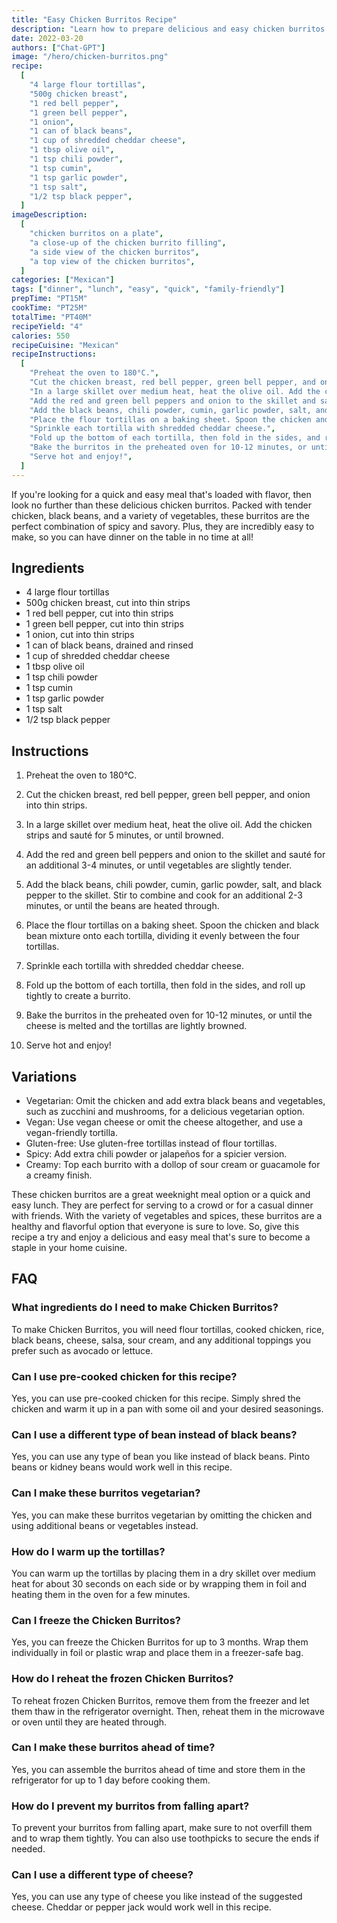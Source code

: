 ```yaml
---
title: "Easy Chicken Burritos Recipe"
description: "Learn how to prepare delicious and easy chicken burritos with this simple and quick recipe. Perfect for a weeknight meal or a weekend lunch, these burritos are loaded with flavor and are sure to be a hit with your family and friends."
date: 2022-03-20
authors: ["Chat-GPT"]
image: "/hero/chicken-burritos.png"
recipe:
  [
    "4 large flour tortillas",
    "500g chicken breast",
    "1 red bell pepper",
    "1 green bell pepper",
    "1 onion",
    "1 can of black beans",
    "1 cup of shredded cheddar cheese",
    "1 tbsp olive oil",
    "1 tsp chili powder",
    "1 tsp cumin",
    "1 tsp garlic powder",
    "1 tsp salt",
    "1/2 tsp black pepper",
  ]
imageDescription:
  [
    "chicken burritos on a plate",
    "a close-up of the chicken burrito filling",
    "a side view of the chicken burritos",
    "a top view of the chicken burritos",
  ]
categories: ["Mexican"]
tags: ["dinner", "lunch", "easy", "quick", "family-friendly"]
prepTime: "PT15M"
cookTime: "PT25M"
totalTime: "PT40M"
recipeYield: "4"
calories: 550
recipeCuisine: "Mexican"
recipeInstructions:
  [
    "Preheat the oven to 180°C.",
    "Cut the chicken breast, red bell pepper, green bell pepper, and onion into thin strips.",
    "In a large skillet over medium heat, heat the olive oil. Add the chicken strips and sauté for 5 minutes, or until browned.",
    "Add the red and green bell peppers and onion to the skillet and sauté for an additional 3-4 minutes, or until vegetables are slightly tender.",
    "Add the black beans, chili powder, cumin, garlic powder, salt, and black pepper to the skillet. Stir to combine and cook for an additional 2-3 minutes, or until the beans are heated through.",
    "Place the flour tortillas on a baking sheet. Spoon the chicken and black bean mixture onto each tortilla, dividing it evenly between the four tortillas.",
    "Sprinkle each tortilla with shredded cheddar cheese.",
    "Fold up the bottom of each tortilla, then fold in the sides, and roll up tightly to create a burrito.",
    "Bake the burritos in the preheated oven for 10-12 minutes, or until the cheese is melted and the tortillas are lightly browned.",
    "Serve hot and enjoy!",
  ]
---
```


If you're looking for a quick and easy meal that's loaded with flavor, then look no further than these delicious chicken burritos. Packed with tender chicken, black beans, and a variety of vegetables, these burritos are the perfect combination of spicy and savory. Plus, they are incredibly easy to make, so you can have dinner on the table in no time at all!

## Ingredients

- 4 large flour tortillas
- 500g chicken breast, cut into thin strips
- 1 red bell pepper, cut into thin strips
- 1 green bell pepper, cut into thin strips
- 1 onion, cut into thin strips
- 1 can of black beans, drained and rinsed
- 1 cup of shredded cheddar cheese
- 1 tbsp olive oil
- 1 tsp chili powder
- 1 tsp cumin
- 1 tsp garlic powder
- 1 tsp salt
- 1/2 tsp black pepper

## Instructions

1. Preheat the oven to 180°C.

2. Cut the chicken breast, red bell pepper, green bell pepper, and onion into thin strips.

3. In a large skillet over medium heat, heat the olive oil. Add the chicken strips and sauté for 5 minutes, or until browned.

4. Add the red and green bell peppers and onion to the skillet and sauté for an additional 3-4 minutes, or until vegetables are slightly tender.

5. Add the black beans, chili powder, cumin, garlic powder, salt, and black pepper to the skillet. Stir to combine and cook for an additional 2-3 minutes, or until the beans are heated through.

6. Place the flour tortillas on a baking sheet. Spoon the chicken and black bean mixture onto each tortilla, dividing it evenly between the four tortillas.

7. Sprinkle each tortilla with shredded cheddar cheese.

8. Fold up the bottom of each tortilla, then fold in the sides, and roll up tightly to create a burrito.

9. Bake the burritos in the preheated oven for 10-12 minutes, or until the cheese is melted and the tortillas are lightly browned.

10. Serve hot and enjoy!

## Variations

- Vegetarian: Omit the chicken and add extra black beans and vegetables, such as zucchini and mushrooms, for a delicious vegetarian option.
- Vegan: Use vegan cheese or omit the cheese altogether, and use a vegan-friendly tortilla.
- Gluten-free: Use gluten-free tortillas instead of flour tortillas.
- Spicy: Add extra chili powder or jalapeños for a spicier version.
- Creamy: Top each burrito with a dollop of sour cream or guacamole for a creamy finish.

These chicken burritos are a great weeknight meal option or a quick and easy lunch. They are perfect for serving to a crowd or for a casual dinner with friends. With the variety of vegetables and spices, these burritos are a healthy and flavorful option that everyone is sure to love. So, give this recipe a try and enjoy a delicious and easy meal that's sure to become a staple in your home cuisine.

## FAQ

### What ingredients do I need to make Chicken Burritos?

To make Chicken Burritos, you will need flour tortillas, cooked chicken, rice, black beans, cheese, salsa, sour cream, and any additional toppings you prefer such as avocado or lettuce.

### Can I use pre-cooked chicken for this recipe?

Yes, you can use pre-cooked chicken for this recipe. Simply shred the chicken and warm it up in a pan with some oil and your desired seasonings.

### Can I use a different type of bean instead of black beans?

Yes, you can use any type of bean you like instead of black beans. Pinto beans or kidney beans would work well in this recipe.

### Can I make these burritos vegetarian?

Yes, you can make these burritos vegetarian by omitting the chicken and using additional beans or vegetables instead.

### How do I warm up the tortillas?

You can warm up the tortillas by placing them in a dry skillet over medium heat for about 30 seconds on each side or by wrapping them in foil and heating them in the oven for a few minutes.

### Can I freeze the Chicken Burritos?

Yes, you can freeze the Chicken Burritos for up to 3 months. Wrap them individually in foil or plastic wrap and place them in a freezer-safe bag.

### How do I reheat the frozen Chicken Burritos?

To reheat frozen Chicken Burritos, remove them from the freezer and let them thaw in the refrigerator overnight. Then, reheat them in the microwave or oven until they are heated through.

### Can I make these burritos ahead of time?

Yes, you can assemble the burritos ahead of time and store them in the refrigerator for up to 1 day before cooking them.

### How do I prevent my burritos from falling apart?

To prevent your burritos from falling apart, make sure to not overfill them and to wrap them tightly. You can also use toothpicks to secure the ends if needed.

### Can I use a different type of cheese?

Yes, you can use any type of cheese you like instead of the suggested cheese. Cheddar or pepper jack would work well in this recipe.
